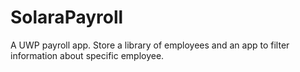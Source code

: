 # SolaraPayroll
A UWP payroll app. Store a library of employees and an app to filter information about specific employee.
